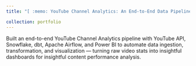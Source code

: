```yaml
---
title: "[ :memo: YouTube Channel Analytics: An End-to-End Data Pipeline](https://github.com/hdlinhnguyen/Youtube-Video-Analytics)"

collection: portfolio
---
```


Built an end-to-end YouTube Channel Analytics pipeline with YouTube API, Snowflake, dbt, Apache Airflow, and Power BI to automate data ingestion, transformation, 
and visualization — turning raw video stats into insightful dashboards for insightful content performance analysis.
